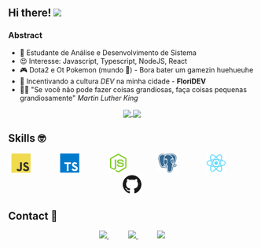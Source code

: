 <!--
**Jackie098/Jackie098** is a ✨ _special_ ✨ repository because its `README.md` (this file) appears on your GitHub profile.

Here are some ideas to get you started:

- 🔭 I’m currently working on ...
- 🌱 I’m currently learning ...
- 👯 I’m looking to collaborate on ...
- 🤔 I’m looking for help with ...
- 💬 Ask me about ...
- 📫 How to reach me: ...
- 😄 Pronouns: ...
- ⚡ Fun fact: ...
-->
<!-- <p align="center">
    <h3 align="center" width="300">“Se você não pode fazer coisas grandiosas, faça coisas pequenas grandiosamente” </h3>
    <img align="center" width="450" src="https://github.com/Jackie098/Jackie098/blob/main/landscape_horizon.svg" />
</p>
</br>
</br> -->
## Hi there! <img src="https://raw.githubusercontent.com/iampavangandhi/iampavangandhi/master/gifs/Hi.gif" width="30px"></h2>

### Abstract

<!--- :sunglasses: Programador **Fullstack** -->
- 🌱 Estudante de Análise e Desenvolvimento de Sistema
- :heart_eyes: Interesse: Javascript, Typescript, NodeJS, React
- :video_game: Dota2 e Ot Pokemon (mundo 💙) - Bora bater um gamezin huehueuhe
- 🤔 Incentivando a cultura *DEV* na minha cidade - **FloriDEV**
-  👨‍💻 "Se você não pode fazer coisas grandiosas, faça coisas pequenas grandiosamente" *Martin Luther King*

<p align="center">
  <a href="https://github.com/anuraghazra/github-readme-stats">
    <img
      align="center"
      src="https://github-readme-stats.vercel.app/api/top-langs/?username=jackie098&layout=compact&theme=tokyonight"
    />
  </a>
  <a href="https://github.com/anuraghazra/github-readme-stats">
    <img
      align="center"
      height="165"
      src="https://github-readme-stats.vercel.app/api?username=teteusaraujo&count_private=true&show_icons=true&custom_title=Github%20Status&hide=issues&theme=tokyonight"
    />
  </a>
</p>

## Skills :nerd_face:
<p align="center">
    <img height="40" src="https://raw.githubusercontent.com/devicons/devicon/master/icons/javascript/javascript-original.svg">    &nbsp;&nbsp;&nbsp;&nbsp;&nbsp;&nbsp;&nbsp;&nbsp;&nbsp;&nbsp;&nbsp;&nbsp;&nbsp;
    <img height="40" src="https://raw.githubusercontent.com/devicons/devicon/master/icons/typescript/typescript-original.svg">
    &nbsp;&nbsp;&nbsp;&nbsp;&nbsp;&nbsp;&nbsp;&nbsp;&nbsp;&nbsp;&nbsp;&nbsp;&nbsp;
    <img height="40" src="https://raw.githubusercontent.com/devicons/devicon/master/icons/nodejs/nodejs-original.svg">
    &nbsp;&nbsp;&nbsp;&nbsp;&nbsp;&nbsp;&nbsp;&nbsp;&nbsp;&nbsp;&nbsp;&nbsp;&nbsp;
    <img height="40" src="https://raw.githubusercontent.com/devicons/devicon/master/icons/postgresql/postgresql-plain.svg">
     &nbsp;&nbsp;&nbsp;&nbsp;&nbsp;&nbsp;&nbsp;&nbsp;&nbsp;&nbsp;&nbsp;&nbsp;&nbsp;
    <img height="40" src="https://raw.githubusercontent.com/devicons/devicon/master/icons/react/react-original.svg">
    &nbsp;&nbsp;&nbsp;&nbsp;&nbsp;&nbsp;&nbsp;&nbsp;&nbsp;&nbsp;&nbsp;&nbsp;&nbsp;
    <img height="40" src="https://raw.githubusercontent.com/devicons/devicon/master/icons/github/github-original.svg">

## Contact :iphone:

<p align="center">
    <a href="https://github.com/Jackie098">
        <img  src="https://img.shields.io/badge/github-%23100000.svg?&style=for-the-badge&logo=github&logoColor=white&link=mailto:https://github.com/Jackie098">
    </a>
    &nbsp;&nbsp;&nbsp;&nbsp;&nbsp;&nbsp;&nbsp;&nbsp;&nbsp;
    <a href="mailto:carlosmiranda19122@gmail.com">
        <img src="https://img.shields.io/badge/gmail-D14836?&style=for-the-badge&logo=gmail&logoColor=white&link=mailto:carlosmiranda19122@gmail.com">
    </a>
    &nbsp;&nbsp;&nbsp;&nbsp;&nbsp;&nbsp;&nbsp;&nbsp;&nbsp;
    <a href="https://www.linkedin.com/in/carlos-miranda-243317183/">
        <img src="https://img.shields.io/badge/linkedin-%230077B5.svg?&style=for-the-badge&logo=linkedin&logoColor=white&link=mailto:https://www.linkedin.com/in/carlos-miranda-243317183/">
    </a>
</p>

<p align="center"> 
</p>
